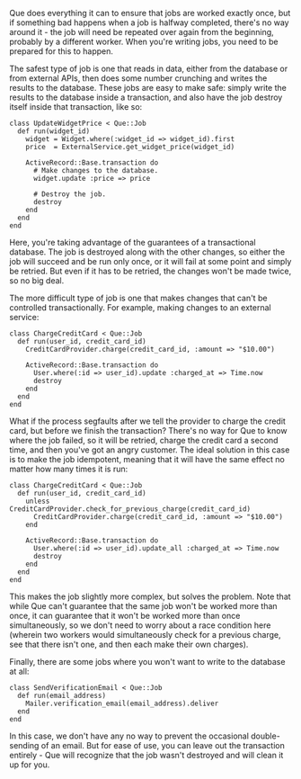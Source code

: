Que does everything it can to ensure that jobs are worked exactly once, but if something bad happens when a job is halfway completed, there's no way around it - the job will need be repeated over again from the beginning, probably by a different worker. When you're writing jobs, you need to be prepared for this to happen.

The safest type of job is one that reads in data, either from the database or from external APIs, then does some number crunching and writes the results to the database. These jobs are easy to make safe: simply write the results to the database inside a transaction, and also have the job destroy itself inside that transaction, like so:

    class UpdateWidgetPrice < Que::Job
      def run(widget_id)
        widget = Widget.where(:widget_id => widget_id).first
        price  = ExternalService.get_widget_price(widget_id)

        ActiveRecord::Base.transaction do
          # Make changes to the database.
          widget.update :price => price

          # Destroy the job.
          destroy
        end
      end
    end

Here, you're taking advantage of the guarantees of a transactional database. The job is destroyed along with the other changes, so either the job will succeed and be run only once, or it will fail at some point and simply be retried. But even if it has to be retried, the changes won't be made twice, so no big deal.

The more difficult type of job is one that makes changes that can't be controlled transactionally. For example, making changes to an external service:

    class ChargeCreditCard < Que::Job
      def run(user_id, credit_card_id)
        CreditCardProvider.charge(credit_card_id, :amount => "$10.00")

        ActiveRecord::Base.transaction do
          User.where(:id => user_id).update :charged_at => Time.now
          destroy
        end
      end
    end

What if the process segfaults after we tell the provider to charge the credit card, but before we finish the transaction? There's no way for Que to know where the job failed, so it will be retried, charge the credit card a second time, and then you've got an angry customer. The ideal solution in this case is to make the job idempotent, meaning that it will have the same effect no matter how many times it is run:

    class ChargeCreditCard < Que::Job
      def run(user_id, credit_card_id)
        unless CreditCardProvider.check_for_previous_charge(credit_card_id)
          CreditCardProvider.charge(credit_card_id, :amount => "$10.00")
        end

        ActiveRecord::Base.transaction do
          User.where(:id => user_id).update_all :charged_at => Time.now
          destroy
        end
      end
    end

This makes the job slightly more complex, but solves the problem. Note that while Que can't guarantee that the same job won't be worked more than once, it can guarantee that it won't be worked more than once simultaneously, so we don't need to worry about a race condition here (wherein two workers would simultaneously check for a previous charge, see that there isn't one, and then each make their own charges).

Finally, there are some jobs where you won't want to write to the database at all:

    class SendVerificationEmail < Que::Job
      def run(email_address)
        Mailer.verification_email(email_address).deliver
      end
    end

In this case, we don't have any no way to prevent the occasional double-sending of an email. But for ease of use, you can leave out the transaction entirely - Que will recognize that the job wasn't destroyed and will clean it up for you.
